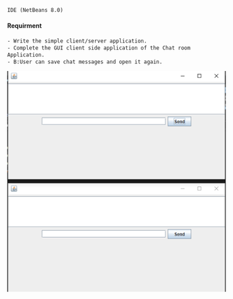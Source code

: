 ```
IDE (NetBeans 8.0)
```
#### Requirment
```
- Write the simple client/server application.
- Complete the GUI client side application of the Chat room Application.
- B:User can save chat messages and open it again.
```

![Image](https://raw.githubusercontent.com/Nada8773/JAVA/master/git%20Image/chat.PNG)
